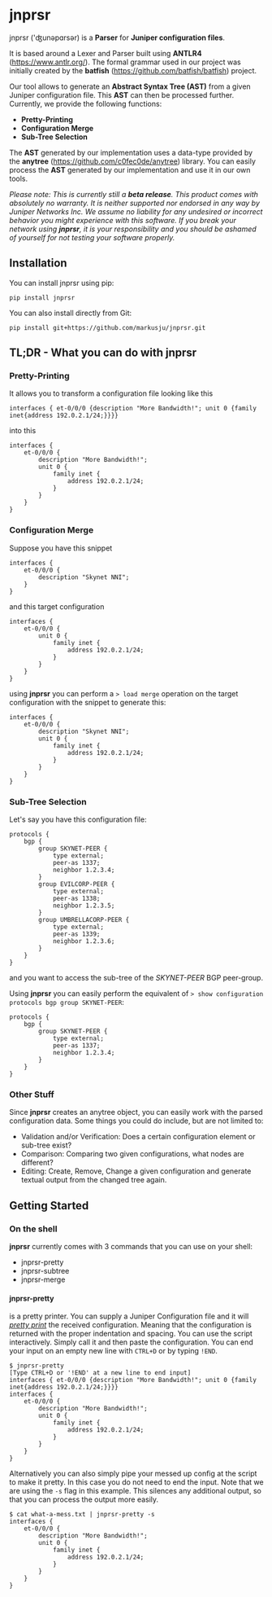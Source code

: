 # jnprsr 
jnprsr ('ʤunəpɑrsər) is a **Parser** for **Juniper configuration files**.

It is based around a Lexer and Parser built using **ANTLR4** (https://www.antlr.org/). The formal grammar used in our project was initially created by the **batfish** (https://github.com/batfish/batfish) project.

Our tool allows to generate an **Abstract Syntax Tree (AST)** from a given Juniper configuration file.
This **AST** can then be processed further. Currently, we provide the following functions:

* **Pretty-Printing**
* **Configuration Merge**
* **Sub-Tree Selection**


The **AST** generated by our implementation uses a data-type provided by the **anytree** (https://github.com/c0fec0de/anytree) library. You can easily process the **AST** generated by our implementation and use it in our own tools.

*Please note: This is currently still a **beta release**. This product comes with absolutely no warranty. It is neither supported nor endorsed in any way by Juniper Networks Inc. We assume no liability for any undesired or incorrect behavior you might experience with this software. If you break your network using **jnprsr**, it is your responsibility and you should be ashamed of yourself for not testing your software properly.*

## Installation

You can install jnprsr using pip:
```
pip install jnprsr
```

You can also install directly from Git:
```
pip install git+https://github.com/markusju/jnprsr.git
```
## TL;DR - What you can do with jnprsr

### Pretty-Printing
It allows you to transform a configuration file looking like this

```
interfaces { et-0/0/0 {description "More Bandwidth!"; unit 0 {family inet{address 192.0.2.1/24;}}}}
```

into this

```
interfaces {
    et-0/0/0 {
        description "More Bandwidth!";
        unit 0 {
            family inet {
                address 192.0.2.1/24;
            }
        }
    }
}
```

### Configuration Merge

Suppose you have this snippet
```
interfaces {
    et-0/0/0 {
        description "Skynet NNI";
    }
}
```

and this target configuration
```
interfaces {
    et-0/0/0 {
        unit 0 {
            family inet {
                address 192.0.2.1/24;
            } 
        }
    }
}
```

using **jnprsr** you can perform a `> load merge` operation on the target configuration with the snippet to generate this:

``` 
interfaces {
    et-0/0/0 {
        description "Skynet NNI";
        unit 0 {
            family inet {
                address 192.0.2.1/24;
            } 
        }
    }
}
```


### Sub-Tree Selection

Let's say you have this configuration file:
```
protocols {
    bgp {
        group SKYNET-PEER {
            type external;
            peer-as 1337;
            neighbor 1.2.3.4;
        }
        group EVILCORP-PEER {
            type external;
            peer-as 1338;
            neighbor 1.2.3.5;
        }
        group UMBRELLACORP-PEER {
            type external;
            peer-as 1339;
            neighbor 1.2.3.6;
        }
    }
}
```

and you want to access the sub-tree of the *SKYNET-PEER* BGP peer-group. 

Using **jnprsr** you can easily perform the equivalent of
`> show configuration protocols bgp group SKYNET-PEER`:

```
protocols {
    bgp {
        group SKYNET-PEER {
            type external;
            peer-as 1337;
            neighbor 1.2.3.4;
        }
    }
}
```

### Other Stuff

Since **jnprsr** creates an anytree object, you can easily work with the parsed configuration data. 
Some things you could do include, but are not limited to:

* Validation and/or Verification: Does a certain configuration element or sub-tree exist?
* Comparison: Comparing two given configurations, what nodes are different?
* Editing: Create, Remove, Change a given configuration and generate textual output from the changed tree again.


## Getting Started

### On the shell

**jnprsr** currently comes with 3 commands that you can use on your shell:
- jnprsr-pretty
- jnprsr-subtree
- jnprsr-merge

#### jnprsr-pretty
is a pretty printer. You can supply a Juniper Configuration file and it will [*pretty print*](https://en.wikipedia.org/wiki/Prettyprint) the received configuration. Meaning that the configuration is returned with the proper indentation and spacing.
You can use the script interactively. Simply call it and then paste the configuration. You can end your input on an empty new line with `CTRL+D` or by typing `!END`.

```
$ jnprsr-pretty
[Type CTRL+D or '!END' at a new line to end input]
interfaces { et-0/0/0 {description "More Bandwidth!"; unit 0 {family inet{address 192.0.2.1/24;}}}}
interfaces {
    et-0/0/0 {
        description "More Bandwidth!";
        unit 0 {
            family inet {
                address 192.0.2.1/24;
            }
        }
    }
}
```

Alternatively you can also simply pipe your messed up config at the script to make it pretty. In this case you do not need to end the input.
Note that we are using the `-s` flag in this example. This silences any additional output, so that you can process the output more easily.

```
$ cat what-a-mess.txt | jnprsr-pretty -s
interfaces {
    et-0/0/0 {
        description "More Bandwidth!";
        unit 0 {
            family inet {
                address 192.0.2.1/24;
            }
        }
    }
}
```